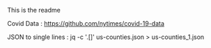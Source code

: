 This is the readme

Covid Data : https://github.com/nytimes/covid-19-data

JSON to single lines : jq -c '.[]' us-counties.json > us-counties_1.json